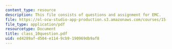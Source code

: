 ```yaml
---
content_type: resource
description: This file consists of questions and assignment for EMC.
file: https://ol-ocw-studio-app-production.s3.amazonaws.com/courses/15-568a-practical-information-technology-management-spring-2005/ed4289afd504e1149cb9190969db9af8_class_10question.pdf
file_type: application/pdf
resourcetype: Document
title: class_10question.pdf
uid: ed4289af-d504-e114-9cb9-190969db9af8
---
```

